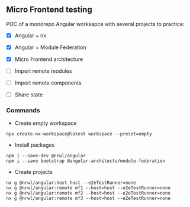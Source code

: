 ## Micro Frontend testing

POC of a monorepo Angular worksapce with several projects to practice:

- [x] Angular + nx
- [x] Angular + Module Federation
- [x] Micro Frontend architecture
- [ ] Import remote modules
- [ ] Import remote components
- [ ] Share state


### Commands

 - Create empty workspace
```
npx create-nx-workspace@latest workspace --preset=empty
```
 - Install packages
 ```
 npm i --save-dev @nrwl/angular
 npm i --save bootstrap @angular-architects/module-federation
 ```
- Create projects
```
nx g @nrwl/angular:host host --e2eTestRunner=none
nx g @nrwl/angular:remote mf1 --host=host --e2eTestRunner=none
nx g @nrwl/angular:remote mf2 --host=host --e2eTestRunner=none
nx g @nrwl/angular:remote mf3 --host=host --e2eTestRunner=none
```